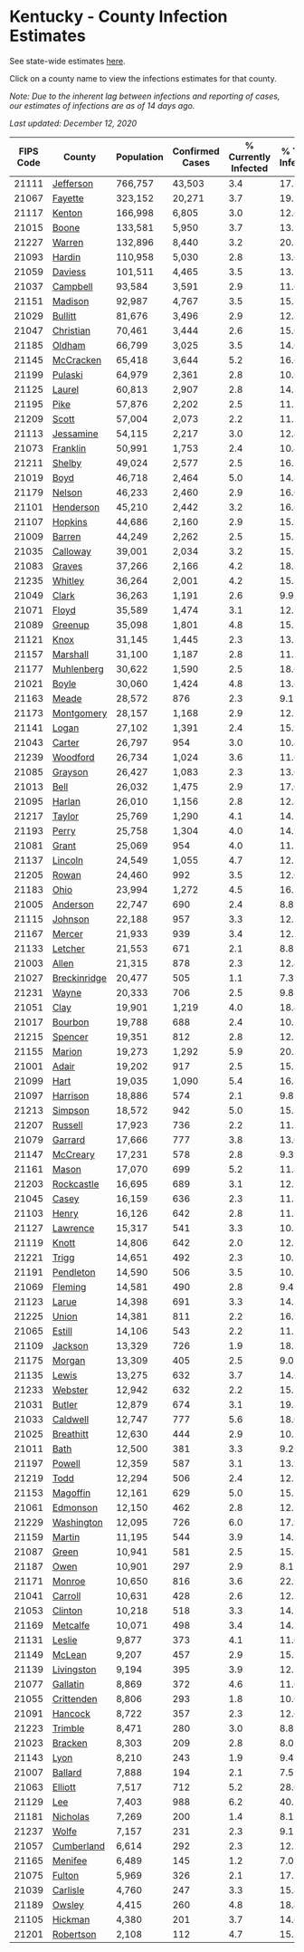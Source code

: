 # Kentucky - County Infection Estimates

See state-wide estimates [here](/infections/us-ky).

Click on a county name to view the infections estimates for that county.

*Note: Due to the inherent lag between infections and reporting of cases, our estimates of infections are as of 14 days ago.*

*Last updated: December 12, 2020*

|   FIPS Code |                       County |   Population |   Confirmed Cases |   % Currently Infected |   % Total Infected |
|-------------|------------------------------|--------------|-------------------|------------------------|--------------------|
|       21111 |       [Jefferson](jefferson) |      766,757 |            43,503 |                    3.4 |               17.7 |
|       21067 |           [Fayette](fayette) |      323,152 |            20,271 |                    3.7 |               19.1 |
|       21117 |             [Kenton](kenton) |      166,998 |             6,805 |                    3.0 |               12.6 |
|       21015 |               [Boone](boone) |      133,581 |             5,950 |                    3.7 |               13.5 |
|       21227 |             [Warren](warren) |      132,896 |             8,440 |                    3.2 |               20.3 |
|       21093 |             [Hardin](hardin) |      110,958 |             5,030 |                    2.8 |               13.6 |
|       21059 |           [Daviess](daviess) |      101,511 |             4,465 |                    3.5 |               13.7 |
|       21037 |         [Campbell](campbell) |       93,584 |             3,591 |                    2.9 |               11.6 |
|       21151 |           [Madison](madison) |       92,987 |             4,767 |                    3.5 |               15.3 |
|       21029 |           [Bullitt](bullitt) |       81,676 |             3,496 |                    2.9 |               12.8 |
|       21047 |       [Christian](christian) |       70,461 |             3,444 |                    2.6 |               15.0 |
|       21185 |             [Oldham](oldham) |       66,799 |             3,025 |                    3.5 |               14.0 |
|       21145 |       [McCracken](mccracken) |       65,418 |             3,644 |                    5.2 |               16.6 |
|       21199 |           [Pulaski](pulaski) |       64,979 |             2,361 |                    2.8 |               10.0 |
|       21125 |             [Laurel](laurel) |       60,813 |             2,907 |                    2.8 |               14.3 |
|       21195 |                 [Pike](pike) |       57,876 |             2,202 |                    2.5 |               11.3 |
|       21209 |               [Scott](scott) |       57,004 |             2,073 |                    2.2 |               11.1 |
|       21113 |       [Jessamine](jessamine) |       54,115 |             2,217 |                    3.0 |               12.4 |
|       21073 |         [Franklin](franklin) |       50,991 |             1,753 |                    2.4 |               10.4 |
|       21211 |             [Shelby](shelby) |       49,024 |             2,577 |                    2.5 |               16.2 |
|       21019 |                 [Boyd](boyd) |       46,718 |             2,464 |                    5.0 |               14.8 |
|       21179 |             [Nelson](nelson) |       46,233 |             2,460 |                    2.9 |               16.0 |
|       21101 |       [Henderson](henderson) |       45,210 |             2,442 |                    3.2 |               16.6 |
|       21107 |           [Hopkins](hopkins) |       44,686 |             2,160 |                    2.9 |               15.9 |
|       21009 |             [Barren](barren) |       44,249 |             2,262 |                    2.5 |               15.5 |
|       21035 |         [Calloway](calloway) |       39,001 |             2,034 |                    3.2 |               15.9 |
|       21083 |             [Graves](graves) |       37,266 |             2,166 |                    4.2 |               18.8 |
|       21235 |           [Whitley](whitley) |       36,264 |             2,001 |                    4.2 |               15.8 |
|       21049 |               [Clark](clark) |       36,263 |             1,191 |                    2.6 |                9.9 |
|       21071 |               [Floyd](floyd) |       35,589 |             1,474 |                    3.1 |               12.3 |
|       21089 |           [Greenup](greenup) |       35,098 |             1,801 |                    4.8 |               15.1 |
|       21121 |                 [Knox](knox) |       31,145 |             1,445 |                    2.3 |               13.7 |
|       21157 |         [Marshall](marshall) |       31,100 |             1,187 |                    2.8 |               11.5 |
|       21177 |     [Muhlenberg](muhlenberg) |       30,622 |             1,590 |                    2.5 |               18.6 |
|       21021 |               [Boyle](boyle) |       30,060 |             1,424 |                    4.8 |               13.6 |
|       21163 |               [Meade](meade) |       28,572 |               876 |                    2.3 |                9.1 |
|       21173 |     [Montgomery](montgomery) |       28,157 |             1,168 |                    2.9 |               12.2 |
|       21141 |               [Logan](logan) |       27,102 |             1,391 |                    2.4 |               15.9 |
|       21043 |             [Carter](carter) |       26,797 |               954 |                    3.0 |               10.4 |
|       21239 |         [Woodford](woodford) |       26,734 |             1,024 |                    3.6 |               11.6 |
|       21085 |           [Grayson](grayson) |       26,427 |             1,083 |                    2.3 |               13.0 |
|       21013 |                 [Bell](bell) |       26,032 |             1,475 |                    2.9 |               17.0 |
|       21095 |             [Harlan](harlan) |       26,010 |             1,156 |                    2.8 |               12.8 |
|       21217 |             [Taylor](taylor) |       25,769 |             1,290 |                    4.1 |               14.2 |
|       21193 |               [Perry](perry) |       25,758 |             1,304 |                    4.0 |               14.9 |
|       21081 |               [Grant](grant) |       25,069 |               954 |                    4.0 |               11.3 |
|       21137 |           [Lincoln](lincoln) |       24,549 |             1,055 |                    4.7 |               12.1 |
|       21205 |               [Rowan](rowan) |       24,460 |               992 |                    3.5 |               12.0 |
|       21183 |                 [Ohio](ohio) |       23,994 |             1,272 |                    4.5 |               16.7 |
|       21005 |         [Anderson](anderson) |       22,747 |               690 |                    2.4 |                8.8 |
|       21115 |           [Johnson](johnson) |       22,188 |               957 |                    3.3 |               12.7 |
|       21167 |             [Mercer](mercer) |       21,933 |               939 |                    3.4 |               12.2 |
|       21133 |           [Letcher](letcher) |       21,553 |               671 |                    2.1 |                8.8 |
|       21003 |               [Allen](allen) |       21,315 |               878 |                    2.3 |               12.4 |
|       21027 | [Breckinridge](breckinridge) |       20,477 |               505 |                    1.1 |                7.3 |
|       21231 |               [Wayne](wayne) |       20,333 |               706 |                    2.5 |                9.8 |
|       21051 |                 [Clay](clay) |       19,901 |             1,219 |                    4.0 |               18.4 |
|       21017 |           [Bourbon](bourbon) |       19,788 |               688 |                    2.4 |               10.3 |
|       21215 |           [Spencer](spencer) |       19,351 |               812 |                    2.8 |               12.2 |
|       21155 |             [Marion](marion) |       19,273 |             1,292 |                    5.9 |               20.2 |
|       21001 |               [Adair](adair) |       19,202 |               917 |                    2.5 |               15.2 |
|       21099 |                 [Hart](hart) |       19,035 |             1,090 |                    5.4 |               16.8 |
|       21097 |         [Harrison](harrison) |       18,886 |               574 |                    2.1 |                9.8 |
|       21213 |           [Simpson](simpson) |       18,572 |               942 |                    5.0 |               15.2 |
|       21207 |           [Russell](russell) |       17,923 |               736 |                    2.2 |               11.8 |
|       21079 |           [Garrard](garrard) |       17,666 |               777 |                    3.8 |               13.0 |
|       21147 |         [McCreary](mccreary) |       17,231 |               578 |                    2.8 |                9.3 |
|       21161 |               [Mason](mason) |       17,070 |               699 |                    5.2 |               11.8 |
|       21203 |     [Rockcastle](rockcastle) |       16,695 |               689 |                    3.1 |               12.1 |
|       21045 |               [Casey](casey) |       16,159 |               636 |                    2.3 |               11.7 |
|       21103 |               [Henry](henry) |       16,126 |               642 |                    2.8 |               11.8 |
|       21127 |         [Lawrence](lawrence) |       15,317 |               541 |                    3.3 |               10.3 |
|       21119 |               [Knott](knott) |       14,806 |               642 |                    2.0 |               12.7 |
|       21221 |               [Trigg](trigg) |       14,651 |               492 |                    2.3 |               10.2 |
|       21191 |       [Pendleton](pendleton) |       14,590 |               506 |                    3.5 |               10.2 |
|       21069 |           [Fleming](fleming) |       14,581 |               490 |                    2.8 |                9.4 |
|       21123 |               [Larue](larue) |       14,398 |               691 |                    3.3 |               14.3 |
|       21225 |               [Union](union) |       14,381 |               811 |                    2.2 |               16.9 |
|       21065 |             [Estill](estill) |       14,106 |               543 |                    2.2 |               11.2 |
|       21109 |           [Jackson](jackson) |       13,329 |               726 |                    1.9 |               18.3 |
|       21175 |             [Morgan](morgan) |       13,309 |               405 |                    2.5 |                9.0 |
|       21135 |               [Lewis](lewis) |       13,275 |               632 |                    3.7 |               14.6 |
|       21233 |           [Webster](webster) |       12,942 |               632 |                    2.2 |               15.2 |
|       21031 |             [Butler](butler) |       12,879 |               674 |                    3.1 |               19.8 |
|       21033 |         [Caldwell](caldwell) |       12,747 |               777 |                    5.6 |               18.0 |
|       21025 |       [Breathitt](breathitt) |       12,630 |               444 |                    2.9 |               10.5 |
|       21011 |                 [Bath](bath) |       12,500 |               381 |                    3.3 |                9.2 |
|       21197 |             [Powell](powell) |       12,359 |               587 |                    3.1 |               13.9 |
|       21219 |                 [Todd](todd) |       12,294 |               506 |                    2.4 |               12.7 |
|       21153 |         [Magoffin](magoffin) |       12,161 |               629 |                    5.0 |               15.1 |
|       21061 |         [Edmonson](edmonson) |       12,150 |               462 |                    2.8 |               12.2 |
|       21229 |     [Washington](washington) |       12,095 |               726 |                    6.0 |               17.9 |
|       21159 |             [Martin](martin) |       11,195 |               544 |                    3.9 |               14.3 |
|       21087 |               [Green](green) |       10,941 |               581 |                    2.5 |               15.8 |
|       21187 |                 [Owen](owen) |       10,901 |               297 |                    2.9 |                8.1 |
|       21171 |             [Monroe](monroe) |       10,650 |               816 |                    3.6 |               22.9 |
|       21041 |           [Carroll](carroll) |       10,631 |               428 |                    2.6 |               12.3 |
|       21053 |           [Clinton](clinton) |       10,218 |               518 |                    3.3 |               14.2 |
|       21169 |         [Metcalfe](metcalfe) |       10,071 |               498 |                    3.4 |               14.3 |
|       21131 |             [Leslie](leslie) |        9,877 |               373 |                    4.1 |               11.0 |
|       21149 |             [McLean](mclean) |        9,207 |               457 |                    2.9 |               15.3 |
|       21139 |     [Livingston](livingston) |        9,194 |               395 |                    3.9 |               12.5 |
|       21077 |         [Gallatin](gallatin) |        8,869 |               372 |                    4.6 |               11.6 |
|       21055 |     [Crittenden](crittenden) |        8,806 |               293 |                    1.8 |               10.0 |
|       21091 |           [Hancock](hancock) |        8,722 |               357 |                    2.3 |               12.6 |
|       21223 |           [Trimble](trimble) |        8,471 |               280 |                    3.0 |                8.8 |
|       21023 |           [Bracken](bracken) |        8,303 |               209 |                    2.8 |                8.0 |
|       21143 |                 [Lyon](lyon) |        8,210 |               243 |                    1.9 |                9.4 |
|       21007 |           [Ballard](ballard) |        7,888 |               194 |                    2.1 |                7.5 |
|       21063 |           [Elliott](elliott) |        7,517 |               712 |                    5.2 |               28.0 |
|       21129 |                   [Lee](lee) |        7,403 |               988 |                    6.2 |               40.2 |
|       21181 |         [Nicholas](nicholas) |        7,269 |               200 |                    1.4 |                8.1 |
|       21237 |               [Wolfe](wolfe) |        7,157 |               231 |                    2.3 |                9.1 |
|       21057 |     [Cumberland](cumberland) |        6,614 |               292 |                    2.3 |               12.5 |
|       21165 |           [Menifee](menifee) |        6,489 |               145 |                    1.2 |                7.0 |
|       21075 |             [Fulton](fulton) |        5,969 |               326 |                    2.1 |               17.1 |
|       21039 |         [Carlisle](carlisle) |        4,760 |               247 |                    3.3 |               15.4 |
|       21189 |             [Owsley](owsley) |        4,415 |               260 |                    4.8 |               18.4 |
|       21105 |           [Hickman](hickman) |        4,380 |               201 |                    3.7 |               14.6 |
|       21201 |       [Robertson](robertson) |        2,108 |               112 |                    4.7 |               15.2 |